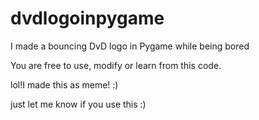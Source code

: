 # dvdlogoinpygame
I made a bouncing DvD logo in Pygame while being bored

You are free to use, modify or learn from this code.

lol!I made this as meme! :)

just let me know if you use this :)
